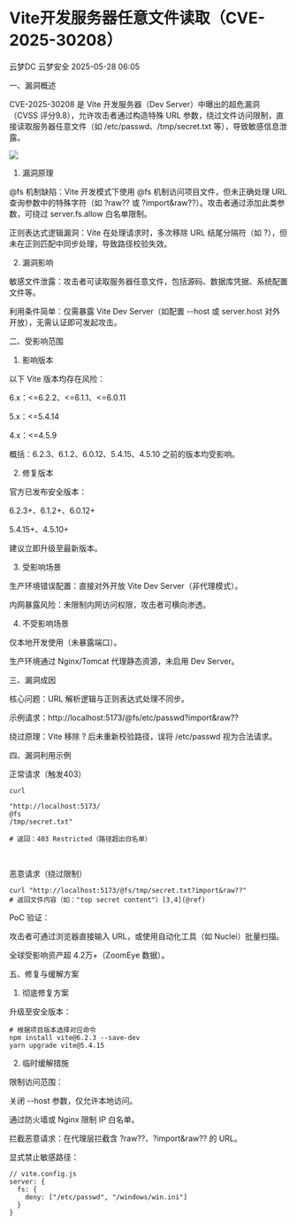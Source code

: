 #  Vite开发服务器任意文件读取（CVE-2025-30208）   
云梦DC  云梦安全   2025-05-28 06:05  
  
一、漏洞概述​​  
  
​​CVE-2025-30208​​ 是 Vite 开发服务器（Dev Server）中曝出的超危漏洞（CVSS 评分9.8），允许攻击者通过构造特殊 URL 参数，​​绕过文件访问限制​​，直接读取服务器任意文件（如 /etc/passwd、/tmp/secret.txt 等），导致敏感信息泄露。  
  
![](https://mmbiz.qpic.cn/mmbiz_png/ndxZsFvkmpy6D2vRcMEuia8qiaIicTF15wg1UgwWggLpB5r1PWhaJh2oDlzQfjELJtT4QQ5cAniaqgwYk9jyZIkaEw/640?wx_fmt=png&from=appmsg "")  
  
  
1. 漏洞原理  
  
​​@fs 机制缺陷​​：Vite 开发模式下使用 @fs 机制访问项目文件，但未正确处理 URL 查询参数中的特殊字符（如 ?raw?? 或 ?import&raw??）。攻击者通过添加此类参数，可绕过 server.fs.allow 白名单限制。  
  
​​正则表达式逻辑漏洞​​：Vite 在处理请求时，多次移除 URL 结尾分隔符（如 ?），但未在正则匹配中同步处理，导致路径校验失效。  
  
2. 漏洞影响  
  
​​敏感文件泄露​​：攻击者可读取服务器任意文件，包括源码、数据库凭据、系统配置文件等。  
  
​​利用条件简单​​：仅需暴露 Vite Dev Server（如配置 --host 或 server.host 对外开放），无需认证即可发起攻击。  
  
​​二、受影响范围​​  
  
1. 影响版本  
  
以下 Vite 版本均存在风险：  
  
​​6.x​​：<=6.2.2、<=6.1.1、<=6.0.11  
  
​​5.x​​：<=5.4.14  
  
​​4.x​​：<=4.5.9  
  
​​概括​​：6.2.3、6.1.2、6.0.12、5.4.15、4.5.10 ​​之前的版本均受影响​​。  
  
2. 修复版本  
  
官方已发布安全版本：  
  
​​6.2.3+​​、​​6.1.2+​​、​​6.0.12+​​  
  
​​5.4.15+​​、​​4.5.10+​​  
  
​​建议立即升级至最新版本​​。  
  
3. 受影响场景  
  
​​生产环境错误配置​​：直接对外开放 Vite Dev Server（非代理模式）。  
  
​​内网暴露风险​​：未限制内网访问权限，攻击者可横向渗透。  
  
4. 不受影响场景  
  
仅本地开发使用（未暴露端口）。  
  
生产环境通过 Nginx/Tomcat 代理静态资源，未启用 Dev Server。  
  
​​三、漏洞成因​​  
  
​​核心问题​​：URL 解析逻辑与正则表达式处理不同步。  
  
​​示例请求​​：http://localhost:5173/@fs/etc/passwd?import&raw??  
  
​​绕过原理​​：Vite 移除 ? 后未重新校验路径，误将 /etc/passwd 视为合法请求。  
  
​​四、漏洞利用示例​​  
  
正常请求（触发403）  
```
curl
 
"http://localhost:5173/
@fs
/tmp/secret.txt"
  
# 返回：403 Restricted（路径超出白名单） 
```  
  
   
  
恶意请求（绕过限制）  
```
curl "http://localhost:5173/@fs/tmp/secret.txt?import&raw??"  
# 返回文件内容（如："top secret content"）[3,4](@ref)  
```  
  
  
​​PoC 验证​​：  
  
攻击者可通过浏览器直接输入 URL，或使用自动化工具（如 Nuclei）批量扫描。  
  
全球受影响资产超 ​​4.2万+​​（ZoomEye 数据）。  
  
​​五、修复与缓解方案​​  
  
1. 彻底修复方案  
  
​​升级至安全版本​​：  
```
# 根据项目版本选择对应命令  
npm install vite@6.2.3 --save-dev  
yarn upgrade vite@5.4.15  
```  
  
  
2. 临时缓解措施  
  
​​限制访问范围​​：  
  
关闭 --host 参数，仅允许本地访问。  
  
通过防火墙或 Nginx 限制 IP 白名单。  
  
​​拦截恶意请求​​：在代理层拦截含 ?raw??、?import&raw?? 的 URL。  
  
​​显式禁止敏感路径​​：  
```
// vite.config.js  
server: {  
  fs: {  
    deny: ["/etc/passwd", "/windows/win.ini"]  
  }  
}  
```  
  
  
